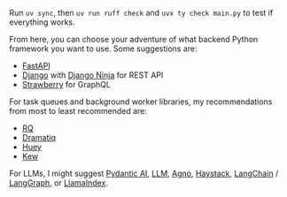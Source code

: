 Run `uv sync`, then `uv run ruff check` and `uvx ty check main.py` to test if everything works.

From here, you can choose your adventure of what backend Python framework you want to use. Some suggestions are:
- [FastAPI](https://fastapi.tiangolo.com/#without-standard-dependencies)
- [Django](https://docs.djangoproject.com/en/5.2/intro/install/) with [Django Ninja](https://django-ninja.dev/) for REST API
- [Strawberry](https://strawberry.rocks/) for GraphQL

For task queues and background worker libraries, my recommendations from most to least recommended are:
- [RQ](https://python-rq.org/)
- [Dramatiq](https://dramatiq.io/)
- [Huey](https://huey.readthedocs.io/en/latest/)
- [Kew](https://github.com/justrach/kew)

For LLMs, I might suggest [Pydantic AI](https://ai.pydantic.dev), [LLM](https://github.com/simonw/llm), [Agno](https://docs.agno.com/introduction), [Haystack](https://haystack.deepset.ai/), [LangChain](https://docs.langchain.com/oss/python/langgraph/overview) / [LangGraph](https://langchain-ai.github.io/langgraph/), or [LlamaIndex](https://developers.llamaindex.ai/python/framework/#getting-started).

